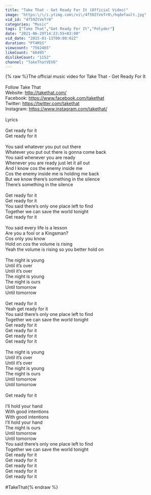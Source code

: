 ```yaml
---
title: "Take That - Get Ready For It (Official Video)"
image: "https:\/\/i.ytimg.com\/vi\/4f59ZtVeTr0\/hqdefault.jpg"
vid_id: "4f59ZtVeTr0"
categories: "Music"
tags: ["Take That","Get Ready For It","Polydor"]
date: "2021-06-29T14:23:55+03:00"
vid_date: "2015-01-13T00:00:02Z"
duration: "PT4M1S"
viewcount: "7562465"
likeCount: "60495"
dislikeCount: "1152"
channel: "TakeThatVEVO"
---
```

{% raw %}The official music video for Take That - Get Ready For It<br /> <br />Follow Take That <br />Website: <a rel="nofollow" target="blank" href="http://takethat.com/">http://takethat.com/</a><br />Facebook: <a rel="nofollow" target="blank" href="https://www.facebook.com/takethat">https://www.facebook.com/takethat</a><br />Twitter: <a rel="nofollow" target="blank" href="https://twitter.com/takethat">https://twitter.com/takethat</a><br />Instagram: <a rel="nofollow" target="blank" href="https://www.instagram.com/takethat/">https://www.instagram.com/takethat/</a><br /><br />Lyrics<br /><br />Get ready for it<br />Get ready for it<br /><br />You said whatever you put out there<br />Whatever you put out there is gonna come back<br />You said whenever you are ready<br />Whenever you are ready just let it all out<br />And I know cos the enemy inside me<br />Cos the enemy inside me is holding me back<br />But we know there’s something in the silence<br />There’s something in the silence<br /><br />Get ready for it<br />Get ready for it<br />You said there’s only one place left to find<br />Together we can save the world tonight<br />Get ready for it<br /><br />You said every life is a lesson<br />Are you a fool or a Kingsman?<br />Cos only you know<br />Hold on cos the volume is rising<br />Yeah the volume is rising so you better hold on<br /><br />The night is young<br />Until it’s over<br />Until it’s over<br />The night is young<br />The night is ours<br />Until tomorrow<br />Until tomorrow<br /><br />Get ready for it<br />Yeah get ready for it<br />You said there’s only one place left to find<br />Together we can save the world tonight<br />Get ready for it<br />Get ready for it<br />Get ready for it<br />Get ready for it<br /><br />The night is young<br />Until it’s over<br />Until it’s over<br />The night is young<br />The night is ours<br />Until tomorrow<br />Until tomorrow<br /><br />Get ready for it<br /><br />I’ll hold your hand<br />With good intentions<br />With good intentions<br />I’ll hold your hand<br />The night is ours<br />Until tomorrow<br />Until tomorrow<br />You said there’s only one place left to find<br />Together we can save the world tonight<br />Get ready for it<br />Get ready for it<br />Get ready for it<br />Get ready for it<br />Get ready for it<br /><br />#TakeThat{% endraw %}

